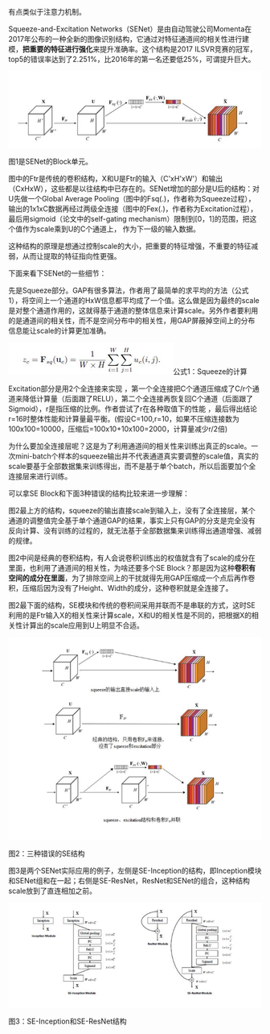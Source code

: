 有点类似于注意力机制。

Squeeze-and-Excitation Networks（SENet）是由自动驾驶公司Momenta在2017年公布的一种全新的图像识别结构，它通过对特征通道间的相关性进行建模，**把重要的特征进行强化**来提升准确率。这个结构是2017 ILSVR竞赛的冠军，top5的错误率达到了2.251%，比2016年的第一名还要低25%，可谓提升巨大。

![img](assets/SENet/v2-eb33a772a6029e5c8011a5ab77ea2f74_hd.jpg)

图1是SENet的Block单元。

图中的Ftr是传统的卷积结构，X和U是Ftr的输入（C'xH'xW'）和输出（CxHxW），这些都是以往结构中已存在的。SENet增加的部分是U后的结构：对U先做一个Global Average Pooling（图中的Fsq(.)，作者称为Squeeze过程），输出的1x1xC数据再经过两级全连接（图中的Fex(.)，作者称为Excitation过程），最后用sigmoid（论文中的self-gating mechanism）限制到[0，1]的范围，把这个值作为scale乘到U的C个通道上， 作为下一级的输入数据。

这种结构的原理是想通过控制scale的大小，把重要的特征增强，不重要的特征减弱，从而让提取的特征指向性更强。

下面来看下SENet的一些细节：

先是Squeeze部分。GAP有很多算法，作者用了最简单的求平均的方法（公式1），将空间上一个通道的HxW信息都平均成了一个值。这么做是因为最终的scale是对整个通道作用的，这就得基于通道的整体信息来计算scale。另外作者要利用的是通道间的相关性，而不是空间分布中的相关性，用GAP屏蔽掉空间上的分布信息能让scale的计算更加准确。

![img](assets/SENet/v2-9aab66a2330430de1159b69669ffcc37_hd.jpg)公式1：Squeeze的计算

Excitation部分是用2个全连接来实现 ，第一个全连接把C个通道压缩成了C/r个通道来降低计算量（后面跟了RELU），第二个全连接再恢复回C个通道（后面跟了Sigmoid），r是指压缩的比例。作者尝试了r在各种取值下的性能 ，最后得出结论r=16时整体性能和计算量最平衡。(假设C=100,r=10，如果不压缩连接数为100x100=10000，压缩后=100x10+10x100=2000，计算量减少r/2倍)

为什么要加全连接层呢？这是为了利用通道间的相关性来训练出真正的scale。一次mini-batch个样本的squeeze输出并不代表通道真实要调整的scale值，真实的scale要基于全部数据集来训练得出，而不是基于单个batch，所以后面要加个全连接层来进行训练。

可以拿SE Block和下面3种错误的结构比较来进一步理解：

图2最上方的结构，squeeze的输出直接scale到输入上，没有了全连接层，某个通道的调整值完全基于单个通道GAP的结果，事实上只有GAP的分支是完全没有反向计算、没有训练的过程的，就无法基于全部数据集来训练得出通道增强、减弱的规律。

图2中间是经典的卷积结构，有人会说卷积训练出的权值就含有了scale的成分在里面，也利用了通道间的相关性，为啥还要多个SE Block？那是因为这种**卷积有空间的成分在里面**，为了排除空间上的干扰就得先用GAP压缩成一个点后再作卷积，压缩后因为没有了Height、Width的成分，这种卷积就是全连接了。

图2最下面的结构，SE模块和传统的卷积间采用并联而不是串联的方式，这时SE利用的是Ftr输入X的相关性来计算scale，X和U的相关性是不同的，把根据X的相关性计算出的scale应用到U上明显不合适。

![img](assets/SENet/v2-986750f1132fa985d4ca1847f1953fcf_hd.jpg)

图2：三种错误的SE结构

图3是两个SENet实际应用的例子，左侧是SE-Inception的结构，即Inception模块和SENet组和在一起；右侧是SE-ResNet，ResNet和SENet的组合，这种结构scale放到了直连相加之前。

![img](assets/SENet/v2-68903e89826092a4a117b11bb1d0edc7_hd.jpg)

图3：SE-Inception和SE-ResNet结构
